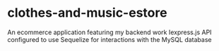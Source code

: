 # clothes-and-music-estore
An ecommerce application featuring my backend work Iexpress.js API configured to use Sequelize for interactions with the MySQL database

